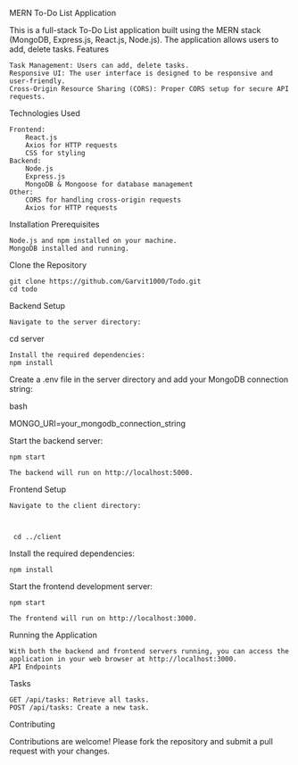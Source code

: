 MERN To-Do List Application

This is a full-stack To-Do List application built using the MERN stack (MongoDB, Express.js, React.js, Node.js). The application allows users to add, delete tasks.
Features

    Task Management: Users can add, delete tasks.
    Responsive UI: The user interface is designed to be responsive and user-friendly.
    Cross-Origin Resource Sharing (CORS): Proper CORS setup for secure API requests.

Technologies Used

    Frontend:
        React.js
        Axios for HTTP requests
        CSS for styling
    Backend:
        Node.js
        Express.js
        MongoDB & Mongoose for database management
    Other:
        CORS for handling cross-origin requests
        Axios for HTTP requests

Installation
Prerequisites

    Node.js and npm installed on your machine.
    MongoDB installed and running.

Clone the Repository


    git clone https://github.com/Garvit1000/Todo.git
    cd todo

Backend Setup

    Navigate to the server directory:

   
cd server

    Install the required dependencies:
    npm install

Create a .env file in the server directory and add your MongoDB connection string:

bash

MONGO_URI=your_mongodb_connection_string

Start the backend server:

    npm start

    The backend will run on http://localhost:5000.

Frontend Setup

    Navigate to the client directory:



     cd ../client

Install the required dependencies:



    npm install

Start the frontend development server:

    npm start

    The frontend will run on http://localhost:3000.

Running the Application

    With both the backend and frontend servers running, you can access the application in your web browser at http://localhost:3000.
    API Endpoints
Tasks

    GET /api/tasks: Retrieve all tasks.
    POST /api/tasks: Create a new task.
    
Contributing

Contributions are welcome! Please fork the repository and submit a pull request with your changes.
